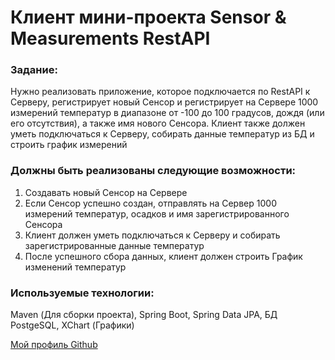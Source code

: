 # Клиент мини-проекта Sensor & Measurements RestAPI 

### Задание: 

Нужно реализовать приложение, которое подключается по RestAPI к Серверу, регистрирует новый Сенсор и регистрирует на Сервере 1000 измерений
температур в диапазоне от -100 до 100 градусов, дождя (или его отсутствия), а также имя нового Сенсора.
Клиент также должен уметь подключаться к Серверу, собирать данные температур из БД и строить график измерений

### Должны быть реализованы следующие возможности:

1. Создавать новый Сенсор на Сервере 
2. Если Сенсор успешно создан, отправлять на Сервер 1000 измерений температур, осадков и имя зарегистрированного Сенсора
3. Клиент должен уметь подключаться к Серверу и собирать зарегистрированные данные температур
4. После успешного сбора данных, клиент должен строить График изменений температур

### Используемые технологии:
Maven (Для сборки проекта), Spring Boot, Spring Data JPA, БД PostgeSQL, XChart (Графики)

<a href="https://github.com/BusyDizzy">Мой профиль Github</a>